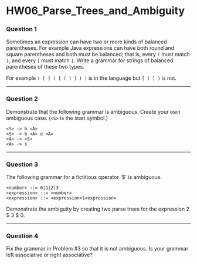 # HW06_Parse_Trees_and_Ambiguity

### Question 1

Sometimes an expression can have two or more kinds of balanced parentheses.
For example Java expressions can have both round and square parentheses and both must be
balanced; that is, every `(` must match `)`, and every `[` must match `]`.
Write a grammar for strings of balanced parentheses of these two types.

For example `( [ ] ( [ ( ) ] ) )` is in the language but `[ ( ] )` is not.

---

### Question 2

Demonstrate that the following grammar is ambiguous. Create your own ambiguous case. (`<S>` is the start symbol.)

```
<S> -> b <A>
<S> -> b <A> e <A>
<A> -> <S>
<A> -> s
```

---

### Question 3

The following grammar for a fictitious operator '$' is ambiguous.

```
<number> ::= 0|1|2|3
<expression> ::= <number>
<expression> ::= <expression>$<expression>
```

Demonstrate the ambiguity by creating two parse trees for the expression 2 $ 3 $ 0.

---

### Question 4

Fix the grammar in Problem #3 so that it is not ambiguous. Is your grammar left associative or right associative?
